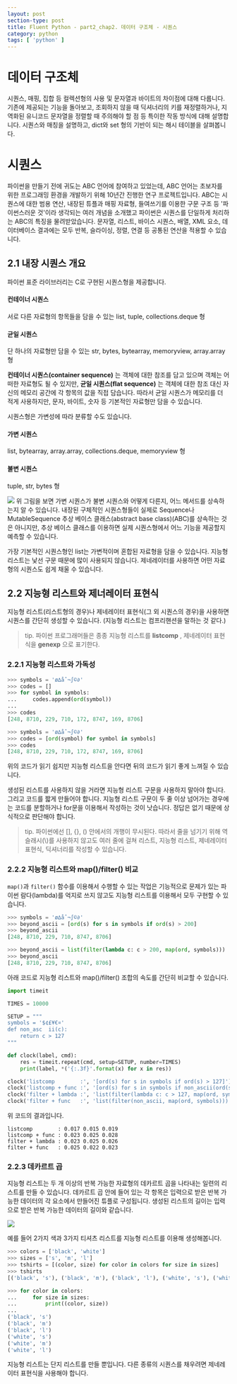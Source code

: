 ```yaml
---
layout: post
section-type: post
title: Fluent Python - part2_chap2. 데이터 구조체 - 시퀀스
category: python
tags: [ 'python' ]
---
```


# 데이터 구조체

시퀀스, 매핑, 집합 등 컬렉션형의 사용 및 문자열과 바이트의 차이점에 대해 다룹니다. 기존에 제공되는 기능을 돌아보고, 조회하지 않을 때 딕셔너리의 키를 재정렬하거나, 지역화된 유니코드 문자열을 정렬할 때 주의해야 할 점 등 특이한 작동 방식에 대해 설명합니다. 시퀀스와 매칭을 설명하고, dict와 set 형의 기반이 되는 해시 테이블을 살펴봅니다.

# 시퀀스

파이썬을 만들기 전에 귀도는 ABC 언어에 참여하고 있었는데, ABC 언어는 초보자를 위한 프로그래밍 환경을 개발하기 위해 10년간 진행한 연구 프로젝트입니다. ABC는 시퀀스에 대한 범용 연산, 내장된 튜플과 매핑 자료형, 들여쓰기를 이용한 구문 구조 등 '파이썬스러운 것'이라 생각되는 여러 개념을 소개했고 파이썬은 시퀀스를 단일하게 처리하는 ABC의 특징을 물려받았습니다. 문자열, 리스트, 바이스 시퀀스, 배열, XML 요소, 데이터베이스 결과에는 모두 반복, 슬라이싱, 정렬, 연결 등 공통된 연산을 적용할 수 있습니다.

## 2.1 내장 시퀀스 개요
파이썬 표준 라이브러리는 C로 구현된 시퀀스형을 제공합니다.

#### 컨테이너 시퀀스
서로 다른 자료형의 항목들을 담을 수 있는 list, tuple, collections.deque 형

#### 균일 시퀀스
단 하나의 자료형만 담을 수 있는 str, bytes, bytearray, memoryview, array.array형

**컨테이너 시퀀스(container sequence)** 는 객체에 대한 참조를 담고 있으며 객체는 어떠한 자료형도 될 수 있지만, **균일 시퀀스(flat sequence)** 는 객체에 대한 참조 대신 자신의 메모리 공간에 각 항목의 값을 직접 담습니다. 따라서 균일 시퀀스가 메모리를 더 적게 사용하지만, 문자, 바이트, 숫자 등 기본적인 자료형만 담을 수 있습니다.  

시퀀스형은 가변성에 따라 분류할 수도 있습니다.

#### 가변 시퀀스
list, bytearray, array.array, collections.deque, memoryview 형

#### 불변 시퀀스
tuple, str, bytes 형

![]({{site.url}}/img/post/python/fluent/2.1.png)
위 그림을 보면 가변 시퀀스가 불변 시퀀스와 어떻게 다른지, 어느 메서드를 상속하는지 알 수 있습니다. 내장된 구체적인 시퀀스형들이 실제로 Sequence나 MutableSequence 추상 베이스 클래스(abstract base class)(ABC)를 상속하는 것은 아니지만, 추상 베이스 클래스를 이용하면 실제 시퀀스형에서 어느 기능을 제공할지 예측할 수 있습니다.  

가장 기본적인 시퀀스형인 list는 가변적이며 혼합된 자료형을 담을 수 있습니다. 지능형 리스트는 낯선 구문 때문에 많이 사용되지 않습니다. 제네레이터를 사용하면 어떤 자료형의 시퀀스도 쉽게 채울 수 있습니다.

## 2.2 지능형 리스트와 제너레이터 표현식
지능형 리스트(리스트형의 경우)나 제네레이터 표현식(그 외 시퀀스의 경우)을 사용하면 시퀀스를 간단히 생성할 수 있습니다. (지능형 리스트는 컴프리핸션을 말하는 것 같다.)

> tip. 파이썬 프로그래머들은 종종 지능형 리스트를 **listcomp** , 제네레이터 표현식을 **genexp** 으로 표기한다.

### 2.2.1 지능형 리스트와 가독성

```Python
>>> symbols = 'ø∆åˆ¬∫©∂'
>>> codes = []
>>> for symbol in symbols:
...     codes.append(ord(symbol))
...
>>> codes
[248, 8710, 229, 710, 172, 8747, 169, 8706]
```

```Python
>>> symbols = 'ø∆åˆ¬∫©∂'
>>> codes = [ord(symbol) for symbol in symbols]
>>> codes
[248, 8710, 229, 710, 172, 8747, 169, 8706]
```

위의 코드가 읽기 쉽지만 지능형 리스트을 안다면 뒤의 코드가 읽기 좋게 느껴질 수 있습니다.

생성된 리스트를 사용하지 않을 거라면 지능형 리스트 구문을 사용하지 말아야 합니다. 그리고 코드를 짧게 만들어야 합니다. 지능형 리스트 구문이 두 줄 이상 넘어가는 경우에는 코드를 분할하거나 for문을 이용해서 작성하는 것이 낫습니다. 정답은 없기 때문에 상식적으로 판단해야 합니다.
> tip. 파이썬에선 [], {}, () 안에서의 개행이 무시된다. 따라서 줄을 넘기기 위해 역슬래시(\\)를 사용하지 않고도 여러 줄에 걸쳐 리스트, 지능형 리스트, 제네레이터 표현식, 딕셔너리를 작성할 수 있습니다.

### 2.2.2 지능형 리스트와 map()/filter() 비교
`map()`과 `filter()` 함수를 이용해서 수행할 수 있는 작업은 기능적으로 문제가 있는 파이썬 람다(lambda)를 억지로 쓰지 않고도 지능형 리스트를 이용해서 모두 구현할 수 있습니다.

```Python
>>> symbols = 'ø∆åˆ¬∫©∂'
>>> beyond_ascii = [ord(s) for s in symbols if ord(s) > 200]
>>> beyond_ascii
[248, 8710, 229, 710, 8747, 8706]

>>> beyond_ascii = list(filter(lambda c: c > 200, map(ord, symbols)))
>>> beyond_ascii
[248, 8710, 229, 710, 8747, 8706]
````
아래 코드로 지능형 리스트와 map()/filter() 조합의 속도를 간단히 비교할 수 있습니다.

```python
import timeit

TIMES = 10000

SETUP = """
symbols = '$¢£¥€¤'
def non_asc  ii(c):
    return c > 127
"""

def clock(label, cmd):
    res = timeit.repeat(cmd, setup=SETUP, number=TIMES)
    print(label, *('{:.3f}'.format(x) for x in res))

clock('listcomp        :', '[ord(s) for s in symbols if ord(s) > 127]')
clock('listcomp + func :', '[ord(s) for s in symbols if non_ascii(ord(s))]')
clock('filter + lambda :', 'list(filter(lambda c: c > 127, map(ord, symbols)))')
clock('filter + func   :', 'list(filter(non_ascii, map(ord, symbols)))')
```
위 코드의 결과입니다.
```
listcomp        : 0.017 0.015 0.019
listcomp + func : 0.023 0.025 0.028
filter + lambda : 0.023 0.025 0.026
filter + func   : 0.025 0.022 0.023
```

### 2.2.3 데카르트 곱
지능형 리스트는 두 개 이상의 반복 가능한 자료형의 데카르트 곱을 나타내는 일련의 리스트를 만들 수 있습니다. 데카르트 곱 안에 들어 있는 각 항목은 입력으로 받은 반복 가능한 데이터의 각 요소에서 만들어진 튜플로 구성됩니다. 생성된 리스트의 길이는 입력으로 받은 반복 가능한 데이터의 길이와 같습니다.

![]({{site.url}}/img/post/python/fluent/2.2.png)

예를 들어 2가지 색과 3가지 티셔츠 리스트를 지능형 리스트를 이용해 생성해봅니다.

```Python
>>> colors = ['black', 'white']
>>> sizes = ['s', 'm', 'l']
>>> tshirts = [(color, size) for color in colors for size in sizes]
>>> tshirts
[('black', 's'), ('black', 'm'), ('black', 'l'), ('white', 's'), ('white', 'm'), ('white', 'l')]

>>> for color in colors:
...     for size in sizes:
...         print((color, size))
...
('black', 's')
('black', 'm')
('black', 'l')
('white', 's')
('white', 'm')
('white', 'l')
```

지능형 리스트는 단지 리스트를 만들 뿐입니다. 다른 종류의 시퀀스를 채우려면 제네레이터 표현식을 사용해야 합니다.
